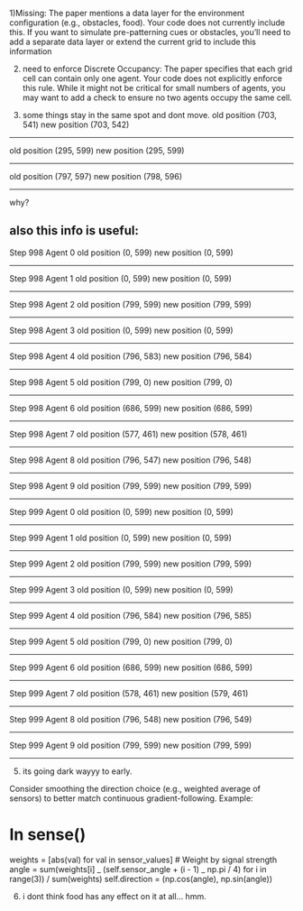 1)Missing: The paper mentions a data layer for the environment configuration (e.g., obstacles, food). Your code does not currently include this. If you want to simulate pre-patterning cues or obstacles, you’ll need to add a separate data layer or extend the current grid to include this information

2.  need to enforce Discrete Occupancy: The paper specifies that each grid cell can contain only one agent. Your code does not explicitly enforce this rule. While it might not be critical for small numbers of agents, you may want to add a check to ensure no two agents occupy the same cell.

3.  some things stay in the same spot and dont move.
    old position (703, 541)
    new position (703, 542)

---

old position (295, 599)
new position (295, 599)

---

old position (797, 597)
new position (798, 596)

---

why?

## also this info is useful:

Step 998 Agent 0
old position (0, 599)
new position (0, 599)

---

Step 998 Agent 1
old position (0, 599)
new position (0, 599)

---

Step 998 Agent 2
old position (799, 599)
new position (799, 599)

---

Step 998 Agent 3
old position (0, 599)
new position (0, 599)

---

Step 998 Agent 4
old position (796, 583)
new position (796, 584)

---

Step 998 Agent 5
old position (799, 0)
new position (799, 0)

---

Step 998 Agent 6
old position (686, 599)
new position (686, 599)

---

Step 998 Agent 7
old position (577, 461)
new position (578, 461)

---

Step 998 Agent 8
old position (796, 547)
new position (796, 548)

---

Step 998 Agent 9
old position (799, 599)
new position (799, 599)

---

Step 999 Agent 0
old position (0, 599)
new position (0, 599)

---

Step 999 Agent 1
old position (0, 599)
new position (0, 599)

---

Step 999 Agent 2
old position (799, 599)
new position (799, 599)

---

Step 999 Agent 3
old position (0, 599)
new position (0, 599)

---

Step 999 Agent 4
old position (796, 584)
new position (796, 585)

---

Step 999 Agent 5
old position (799, 0)
new position (799, 0)

---

Step 999 Agent 6
old position (686, 599)
new position (686, 599)

---

Step 999 Agent 7
old position (578, 461)
new position (579, 461)

---

Step 999 Agent 8
old position (796, 548)
new position (796, 549)

---

Step 999 Agent 9
old position (799, 599)
new position (799, 599)

---

5. its going dark wayyy to early.

Consider smoothing the direction choice (e.g., weighted average of sensors) to better match continuous gradient-following.
Example:

# In sense()

weights = [abs(val) for val in sensor_values] # Weight by signal strength
angle = sum(weights[i] _ (self.sensor_angle + (i - 1) _ np.pi / 4) for i in range(3)) / sum(weights)
self.direction = (np.cos(angle), np.sin(angle))

6. i dont think food has any effect on it at all... hmm.
